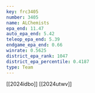 ```yaml
---
key: frc3405
number: 3405
name: ALChemists
epa_end: 11.47
auto_epa_end: 5.42
teleop_epa_end: 5.39
endgame_epa_end: 0.66
winrate: 0.5625
district_epa_rank: 1047
district_epa_percentile: 0.4187
type: Team
---
```

[[2024idbo]]
[[2024utwv]]

